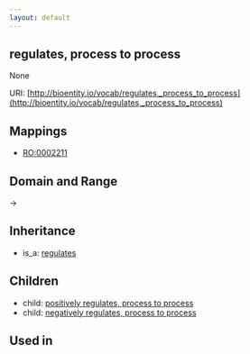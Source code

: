 ```yaml
---
layout: default
---
```


## regulates, process to process


None

URI: [http://bioentity.io/vocab/regulates,_process_to_process](http://bioentity.io/vocab/regulates,_process_to_process)
## Mappings

 * [RO:0002211](http://purl.obolibrary.org/obo/RO_0002211)

## Domain and Range

 -> 

## Inheritance

 *  is_a: [regulates](regulates.html)

## Children

 *  child: [positively regulates, process to process](positively_regulates,_process_to_process.html)
 *  child: [negatively regulates, process to process](negatively_regulates,_process_to_process.html)

## Used in


